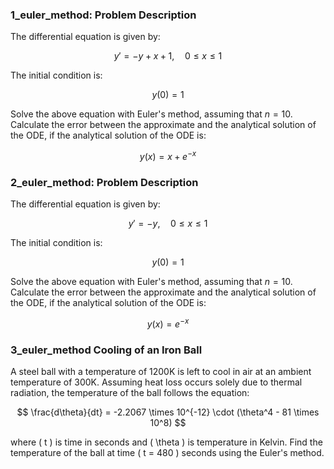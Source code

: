 ### 1_euler_method: Problem Description

The differential equation is given by:

$$
y' = -y + x + 1, \quad 0 \leq x \leq 1
$$

The initial condition is:

$$
y(0) = 1
$$

Solve the above equation with Euler's method, assuming that $n = 10$. Calculate the error between the approximate and the analytical solution of the ODE, if the analytical solution of the ODE is:

$$
y(x) = x + e^{-x}
$$

### 2_euler_method: Problem Description

The differential equation is given by:

$$
y' = -y, \quad 0 \leq x \leq 1
$$

The initial condition is:

$$
y(0) = 1
$$

Solve the above equation with Euler's method, assuming that $n = 10$. Calculate the error between the approximate and the analytical solution of the ODE, if the analytical solution of the ODE is:

$$
y(x) = e^{-x}
$$

### 3_euler_method Cooling of an Iron Ball

A steel ball with a temperature of 1200K is left to cool in air at an ambient temperature of 300K. Assuming heat loss occurs solely due to thermal radiation, the temperature of the ball follows the equation:

$$
 \frac{d\theta}{dt} = -2.2067 \times 10^{-12} \cdot (\theta^4 - 81 \times 10^8)
$$

where \( t \) is time in seconds and \( \theta \) is temperature in Kelvin. Find the temperature of the ball at time \( t = 480 \) seconds using the Euler's method.
